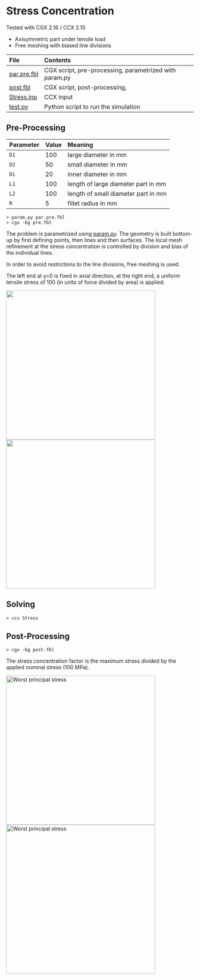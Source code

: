 # Stress Concentration
Tested with CGX 2.16 / CCX 2.15

+ Axisymmetric part under tensile load
+ Free meshing with biased line divisions

File                           | Contents    
 :-------------                | :-------------
 [par.pre.fbl](par.pre.fbl)    | CGX script, pre-processing, parametrized with param.py
 [post.fbl](post.fbl)          | CGX script, post-processing,
 [Stress.inp](Stress.inp)      | CCX input
 [test.py](test.py)            | Python script to run the simulation

## Pre-Processing

| Parameter | Value | Meaning                             |
| :-------- |  :--- | :-------------                      |
| `D1`      | 100   | large diameter in mm                |
| `D2`      | 50    | small diameter in mm                |
| `Di`      | 20    | inner diameter in mm                |
| `L1`      | 100   | length of large diameter part in mm |
| `L2`      | 100   | length of small diameter part in mm |
| `R`       | 5     | fillet radius in mm                 |

```
> param.py par.pre.fbl
> cgx -bg pre.fbl
```

The problem is parametrized using [param.py](../../Scripts/param.py). The geometry is built bottom-up by first defining points, then lines and then surfaces. The local mesh refinement at the stress concentration is controlled by division and bias of the individual lines.

In order to avoid restrictions to the line divisions, free meshing is used.

The left end at y=0 is fixed in axial direction, at the right end, a uniform tensile stress of 100 (in units of force divided by area) is applied.

<img src="Refs/div.png" width="400"><img src="Refs/mesh.png" width="400">

## Solving

```
> ccx Stress
```

## Post-Processing

```
> cgx -bg post.fbl
```
The stress concentration factor is the maximum stress divided by the applied nominal stress (100 MPa).

<img src="Refs/worstps.png" width="400" title="Worst principal stress"><img src="Refs/worstps-zoom.png"  width="400" title="Worst principal stress">
